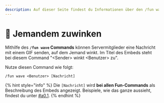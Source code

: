```yaml
---
description: Auf dieser Seite findest du Informationen über den /fun wave Command.
---
```


# 👋 Jemandem zuwinken

Mithilfe des **`/fun wave` Commands** können Servermitglieder eine Nachricht mit einem GIF senden, auf dem Jemand winkt. Im Titel des Embeds steht bei diesem Command "\<Sender> winkt \<Benutzer> zu".

Nutze diesen Command wie folgt:

```
/fun wave <Benutzer> [Nachricht]
```

{% hint style="info" %}
Die `[Nachricht]` wird **bei allen Fun-Commands** als Beschreibung des Embeds angezeigt. Beispiele, wie das ganze aussieht, findest du unter [#a0.1](./#a0.1 "mention").
{% endhint %}
